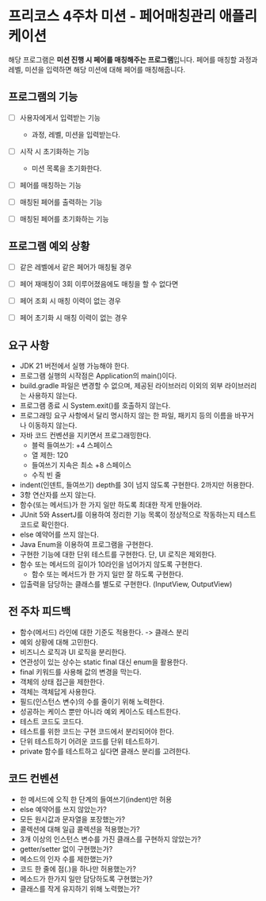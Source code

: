 # 프리코스 4주차 미션 - 페어매칭관리 애플리케이션

해당 프로그램은 **미션 진행 시 페어를 매칭해주는 프로그램**입니다.
페어를 매칭할 과정과 레벨, 미션을 입력하면 해당 미션에 대해 페어를 매칭해줍니다.

## 프로그램의 기능

- [ ] 사용자에게서 입력받는 기능
    - 과정, 레벨, 미션을 입력받는다.
- [ ] 시작 시 초기화하는 기능
    - 미션 목록을 초기화한다.
- [ ] 페어를 매칭하는 기능
- [ ] 매칭된 페어를 출력하는 기능
- [ ] 매칭된 페어를 초기화하는 기능


## 프로그램 예외 상황

- [ ] 같은 레벨에서 같은 페어가 매칭될 경우
- [ ] 페어 재매칭이 3회 이루어졌음에도 매칭을 할 수 없다면
- [ ] 페어 조회 시 매칭 이력이 없는 경우
- [ ] 페어 초기화 시 매칭 이력이 없는 경우


## 요구 사항

- JDK 21 버전에서 실행 가능해야 한다.
- 프로그램 실행의 시작점은 Application의 main()이다.
- build.gradle 파일은 변경할 수 없으며, 제공된 라이브러리 이외의 외부 라이브러리는 사용하지 않는다.
- 프로그램 종료 시 System.exit()를 호출하지 않는다.
- 프로그래밍 요구 사항에서 달리 명시하지 않는 한 파일, 패키지 등의 이름을 바꾸거나 이동하지 않는다.
- 자바 코드 컨벤션을 지키면서 프로그래밍한다.
    - 블럭 들여쓰기: +4 스페이스
    - 열 제한: 120
    - 들여쓰기 지속은 최소 +8 스페이스
    - 수직 빈 줄
- indent(인덴트, 들여쓰기) depth를 3이 넘지 않도록 구현한다. 2까지만 허용한다.
- 3항 연산자를 쓰지 않는다.
- 함수(또는 메서드)가 한 가지 일만 하도록 최대한 작게 만들어라.
- JUnit 5와 AssertJ를 이용하여 정리한 기능 목록이 정상적으로 작동하는지 테스트 코드로 확인한다.
- else 예약어를 쓰지 않는다.
- Java Enum을 이용하여 프로그램을 구현한다.
- 구현한 기능에 대한 단위 테스트를 구현한다. 단, UI 로직은 제외한다.
- 함수 또는 메서드의 길이가 10라인을 넘어가지 않도록 구현한다.
    - 함수 또는 메서드가 한 가지 일만 잘 하도록 구현한다.
- 입출력을 담당하는 클래스를 별도로 구현한다. (InputView, OutputView)

## 전 주차 피드백

- 함수(메서드) 라인에 대한 기준도 적용한다. -> 클래스 분리
- 예외 상황에 대해 고민한다.
- 비즈니스 로직과 UI 로직을 분리한다.
- 연관성이 있는 상수는 static final 대신 enum을 활용한다.
- final 키워드를 사용해 값의 변경을 막는다.
- 객체의 상태 접근을 제한한다.
- 객체는 객체답게 사용한다.
- 필드(인스턴스 변수)의 수를 줄이기 위해 노력한다.
- 성공하는 케이스 뿐만 아니라 예외 케이스도 테스트한다.
- 테스트 코드도 코드다.
- 테스트를 위한 코드는 구현 코드에서 분리되어야 한다.
- 단위 테스트하기 어려운 코드를 단위 테스트하기.
- private 함수를 테스트하고 싶다면 클래스 분리를 고려한다.

## 코드 컨벤션

- 한 메서드에 오직 한 단계의 들여쓰기(indent)만 허용
- else 예약어를 쓰지 않았는가?
- 모든 원시값과 문자열을 포장했는가?
- 콜렉션에 대해 일급 콜렉션을 적용했는가?
- 3개 이상의 인스턴스 변수를 가진 클래스를 구현하지 않았는가?
- getter/setter 없이 구현했는가?
- 메소드의 인자 수를 제한했는가?
- 코드 한 줄에 점(.)을 하나만 허용했는가?
- 메소드가 한가지 일만 담당하도록 구현했는가?
- 클래스를 작게 유지하기 위해 노력했는가?
